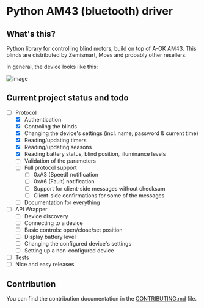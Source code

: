 # Python AM43 (bluetooth) driver

## What's this?

Python library for controlling blind motors, build on top of A-OK AM43.
This blinds are distributed by Zemismart, Moes and probably other resellers.

In general, the device looks like this:

![image](https://user-images.githubusercontent.com/629281/226755076-cfbfc160-7ca9-4302-b921-e3710e8b038c.png)

## Current project status and todo

- [ ] Protocol
  - [x] Authentication
  - [x] Controling the blinds
  - [x] Changing the device's settings (incl. name, password & current time)
  - [x] Reading/updating timers
  - [x] Reading/updating seasons
  - [x] Reading battery status, blind position, illuminance levels
  - [ ] Validation of the parameters
  - [ ] Full protocol support
    - [ ] 0xA3 (Speed) notification
    - [ ] 0xA6 (Fault) notification
    - [ ] Support for client-side messages without checksum
    - [ ] Client-side confirmations for some of the messages
  - [ ] Documentation for everything
- [ ] API Wrapper
  - [ ] Device discovery
  - [ ] Connecting to a device
  - [ ] Basic controls: open/close/set position
  - [ ] Display battery level
  - [ ] Changing the configured device's settings
  - [ ] Setting up a non-configured device
- [ ] Tests
- [ ] Nice and easy releases

## Contribution

You can find the contribution documentation in the [CONTRIBUTING.md](./CONTRIBUTING.md) file.
